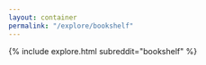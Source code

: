 ```yaml
---
layout: container
permalink: "/explore/bookshelf"
---
```


<link rel="stylesheet" type="text/css" href="/static/css/explore.css">
{% include explore.html subreddit="bookshelf" %}
